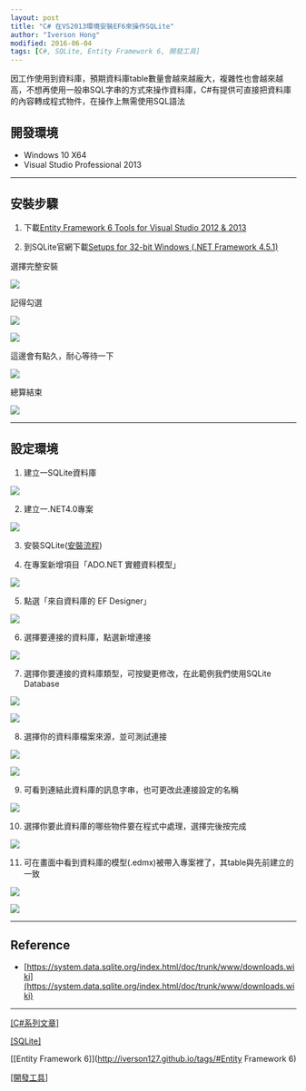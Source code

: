 ```yaml
---
layout: post
title: "C# 在VS2013環境安裝EF6來操作SQLite"
author: "Iverson Hong"
modified: 2016-06-04
tags: [C#, SQLite, Entity Framework 6, 開發工具]
---
```


因工作使用到資料庫，預期資料庫table數量會越來越龐大，複雜性也會越來越高，不想再使用一般串SQL字串的方式來操作資料庫，C#有提供可直接把資料庫的內容轉成程式物件，在操作上無需使用SQL語法

## 開發環境 ##

- Windows 10 X64
- Visual Studio Professional 2013

----------

## 安裝步驟 ##

1. 下載[Entity Framework 6 Tools for Visual Studio 2012 & 2013](https://www.microsoft.com/en-us/download/details.aspx?id=40762)

2. 到SQLite官網下載[Setups for 32-bit Windows (.NET Framework 4.5.1)](https://system.data.sqlite.org/downloads/1.0.101.0/sqlite-netFx451-setup-bundle-x86-2013-1.0.101.0.exe)

選擇完整安裝

![](..\images\postImage\CSharp_EF6_SQLite_VS2013_Install\001.png)

記得勾選

![](..\images\postImage\CSharp_EF6_SQLite_VS2013_Install\002.png)

![](..\images\postImage\CSharp_EF6_SQLite_VS2013_Install\003.png)

這邊會有點久，耐心等待一下

![](..\images\postImage\CSharp_EF6_SQLite_VS2013_Install\004.png)

總算結束

![](..\images\postImage\CSharp_EF6_SQLite_VS2013_Install\005.png)

----------

## 設定環境 ##

1. 建立一SQLite資料庫

![](..\images\postImage\CSharp_EF6_SQLite_VS2013_Install\010.png)

2. 建立一.NET4.0專案

![](..\images\postImage\CSharp_EF6_SQLite_VS2013_Install\006.png)

3. 安裝SQLite([安裝流程](http://iverson127.github.io/SQLite_Install/))

4. 在專案新增項目「ADO.NET 實體資料模型」

![](..\images\postImage\CSharp_EF6_SQLite_VS2013_Install\007.png)

5. 點選「來自資料庫的 EF Designer」

![](..\images\postImage\CSharp_EF6_SQLite_VS2013_Install\008.png)

6. 選擇要連接的資料庫，點選新增連接

![](..\images\postImage\CSharp_EF6_SQLite_VS2013_Install\009.png)

7. 選擇你要連接的資料庫類型，可按變更修改，在此範例我們使用SQLite Database

![](..\images\postImage\CSharp_EF6_SQLite_VS2013_Install\011.png)


![](..\images\postImage\CSharp_EF6_SQLite_VS2013_Install\012.png)

8. 選擇你的資料庫檔案來源，並可測試連接

![](..\images\postImage\CSharp_EF6_SQLite_VS2013_Install\013.png)

![](..\images\postImage\CSharp_EF6_SQLite_VS2013_Install\014.png)

9. 可看到連結此資料庫的訊息字串，也可更改此連接設定的名稱

![](..\images\postImage\CSharp_EF6_SQLite_VS2013_Install\015.png)

10. 選擇你要此資料庫的哪些物件要在程式中處理，選擇完後按完成

![](..\images\postImage\CSharp_EF6_SQLite_VS2013_Install\016.png)

11. 可在畫面中看到資料庫的模型(.edmx)被帶入專案裡了，其table與先前建立的一致

![](..\images\postImage\CSharp_EF6_SQLite_VS2013_Install\017.png)

![](..\images\postImage\CSharp_EF6_SQLite_VS2013_Install\018.png)

----------

## Reference ##

- [https://system.data.sqlite.org/index.html/doc/trunk/www/downloads.wiki](https://system.data.sqlite.org/index.html/doc/trunk/www/downloads.wiki)

----------

[[C#系列文章]](http://iverson127.github.io/tags/#C#)

[[SQLite]](http://iverson127.github.io/tags/#SQLite)

[[Entity Framework 6]](http://iverson127.github.io/tags/#Entity Framework 6)

[[開發工具]](http://iverson127.github.io/tags/#開發工具)
